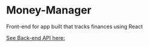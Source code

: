 # Money-Manager
Front-end for app built that tracks finances using React

[See Back-end API here: ](https://github.com/Craig-97/Money-Manager-API)
